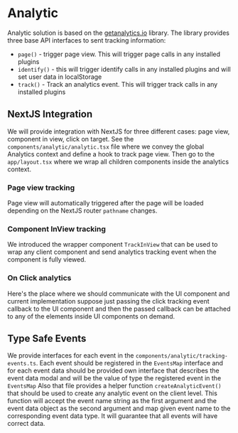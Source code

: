 # Analytic

Analytic solution is based on the [getanalytics.io](https://getanalytics.io/) library.
The library provides three base API interfaces to sent tracking information:
- `page()` - trigger page view. This will trigger page calls in any installed plugins
- `identify()` - this will trigger identify calls in any installed plugins and will set user data in localStorage
- `track()` - Track an analytics event. This will trigger track calls in any installed plugins

## NextJS Integration

We will provide integration with NextJS for three different cases: page view,
component in view, click on target. See the `components/analytic/analytic.tsx`
file where we convey the global Analytics context and define a hook to track
page view. Then go to the `app/layout.tsx` where we wrap all children components
inside the analytics context.

### Page view tracking

Page view will automatically triggered after the page will be loaded depending
on the NextJS router `pathname` changes.

### Component InView tracking

We introduced the wrapper component `TrackInView` that can be used to wrap any
client component and send analytics tracking event when the component is fully viewed.

### On Click analytics

Here's the place where we should communicate with the UI component and current
implementation suppose just passing the click tracking event callback to the UI
component and then the passed callback can be attached to any of the elements
inside UI components on demand.

## Type Safe Events

We provide interfaces for each event in the `components/analytic/tracking-events.ts`.
Each event should be registered in the `EventsMap` interface and for each event
data should be provided own interface that describes the event data modal and
will be the value of type the registered event in the `EventsMap`
Also that file provides a helper function `createAnalyticEvent()` that should be
used to create any analytic event on the client level. This function will accept
the event name string as the first argument and the event data object as the
second argument and map given event name to the corresponding event data type.
It will guarantee that all events will have correct data.
